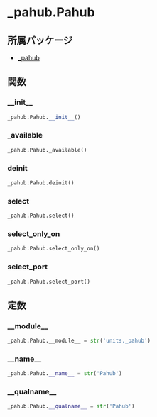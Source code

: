 # _pahub.Pahub

## 所属パッケージ
- [_pahub](../../module/_pahub)

## 関数

### \_\_init\_\_
```python
_pahub.Pahub.__init__()
```

### \_available
```python
_pahub.Pahub._available()
```

### deinit
```python
_pahub.Pahub.deinit()
```

### select
```python
_pahub.Pahub.select()
```

### select\_only\_on
```python
_pahub.Pahub.select_only_on()
```

### select\_port
```python
_pahub.Pahub.select_port()
```

## 定数

### \_\_module\_\_
```python
_pahub.Pahub.__module__ = str('units._pahub')
```

### \_\_name\_\_
```python
_pahub.Pahub.__name__ = str('Pahub')
```

### \_\_qualname\_\_
```python
_pahub.Pahub.__qualname__ = str('Pahub')
```
